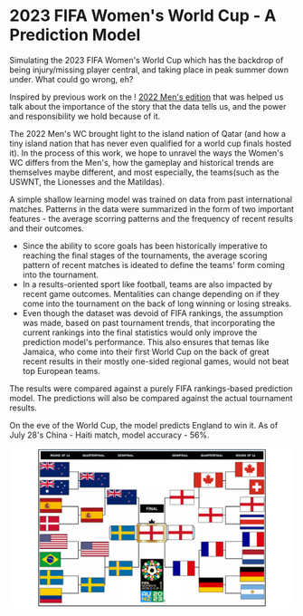 # 2023 FIFA Women's World Cup - A Prediction Model
Simulating the 2023 FIFA Women's World Cup which has the backdrop of being injury/missing player central, and taking place in peak summer down under. What could go wrong, eh?

Inspired by previous work on the ! [2022 Men's edition](https://github.com/gowtham291/2022_fifa-mens_wc) that was helped us talk about the importance of the story that the data tells us, and the power and responsibility we hold because of it.

The 2022 Men's WC brought light to the island nation of Qatar (and how a tiny island nation that has never even qualified for a world cup finals hosted it). In the process of this work, we hope to unravel the ways the Women's WC differs from the Men's, how the gameplay and historical trends are themselves maybe different, and most especially, the teams(such as the USWNT, the Lionesses and the Matildas).

A simple shallow learning model was trained on data from past international matches. Patterns in the data were summarized in the form of two important features - the average scorring patterns and the frequency of recent results and their outcomes. 
- Since the ability to score goals has been historically imperative to reaching the final stages of the tournaments, the average scoring pattern of recent matches is ideated to define the teams' form coming into the tournament.
- In a results-oriented sport like football, teams are also impacted by recent game outcomes. Mentalities can change depending on if they come into the tournament on the back of long winning or losing streaks.
- Even though the dataset was devoid of FIFA rankings, the assumption was made, based on past tournament trends, that incorporating the current rankings into the final statistics would only improve the prediction model's performance. This also ensures that temas like Jamaica, who come into their first World Cup on the back of great recent results in their mostly one-sided regional games, would not beat top European teams.  

The results were compared against a purely FIFA rankings-based prediction model. The predictions will also be compared against the actual tournament results. 

On the eve of the World Cup, the model predicts England to win it. As of July 28's China - Haiti match, model accuracy - 56%. 

![Knockout Stage Bracket](Images/model-based.png)
